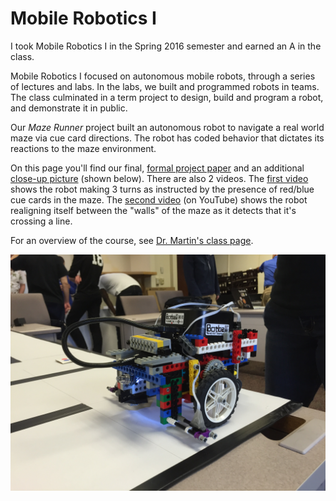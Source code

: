 Mobile Robotics I
=================

I took Mobile Robotics I in the Spring 2016 semester and earned an A in
the class.

Mobile Robotics I focused on autonomous mobile robots, through a series
of lectures and labs. In the labs, we built and programmed robots in
teams. The class culminated in a term project to design, build and
program a robot, and demonstrate it in public.

Our _Maze Runner_ project built an autonomous robot to navigate a real
world maze via cue card directions. The robot has coded behavior that
dictates its reactions to the maze environment.

On this page you'll find our final, [formal project paper][1] and an
additional [close-up picture][2] (shown below). There are also 2 videos.
The [first video][3] shows the robot making 3 turns as instructed by the
presence of red/blue cue cards in the maze. The [second video][4] (on
YouTube) shows the robot realigning itself between the "walls" of the
maze as it detects that it's crossing a line.

For an overview of the course, see [Dr. Martin's class page][5].

![The bot][6]

[1]: hale_dibble_forsyth_maze_runner.pdf                    "PDF Final Paper"
[2]: RobotCloseup.jpg                                       "Close-up Picture"
[3]: Robot3Turns.mp4                                        "Video of 3 turns"
[4]: https://www.youtube.com/watch?v=EDUWYasbZIA            "Video of alignment between lines"
[5]: http://www.cs.uml.edu/ecg/index.php/MRIspr16/MRIspr16  "COMP.4510 Mobile Robotics I"
[6]: RobotCloseup.jpg                                       "Pic of Maze Runner"
